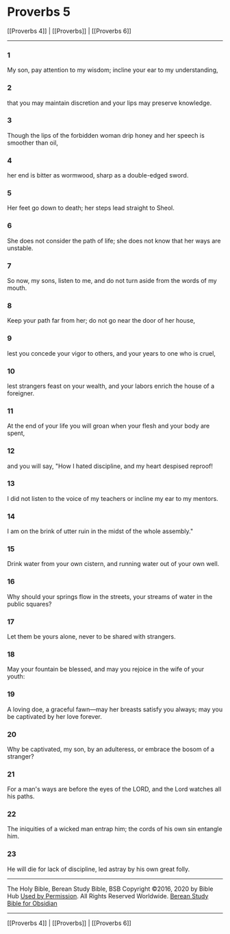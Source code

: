 # Proverbs 5

[[Proverbs 4]] | [[Proverbs]] | [[Proverbs 6]]

---

### 1
My son, pay attention to my wisdom; incline your ear to my understanding,

### 2
that you may maintain discretion and your lips may preserve knowledge.

### 3
Though the lips of the forbidden woman drip honey and her speech is smoother than oil,

### 4
her end is bitter as wormwood, sharp as a double-edged sword.

### 5
Her feet go down to death; her steps lead straight to Sheol.

### 6
She does not consider the path of life; she does not know that her ways are unstable.

### 7
So now, my sons, listen to me, and do not turn aside from the words of my mouth.

### 8
Keep your path far from her; do not go near the door of her house,

### 9
lest you concede your vigor to others, and your years to one who is cruel,

### 10
lest strangers feast on your wealth, and your labors enrich the house of a foreigner.

### 11
At the end of your life you will groan when your flesh and your body are spent,

### 12
and you will say, "How I hated discipline, and my heart despised reproof!

### 13
I did not listen to the voice of my teachers or incline my ear to my mentors.

### 14
I am on the brink of utter ruin in the midst of the whole assembly."

### 15
Drink water from your own cistern, and running water out of your own well.

### 16
Why should your springs flow in the streets, your streams of water in the public squares?

### 17
Let them be yours alone, never to be shared with strangers.

### 18
May your fountain be blessed, and may you rejoice in the wife of your youth:

### 19
A loving doe, a graceful fawn—may her breasts satisfy you always; may you be captivated by her love forever.

### 20
Why be captivated, my son, by an adulteress, or embrace the bosom of a stranger?

### 21
For a man's ways are before the eyes of the LORD, and the Lord watches all his paths.

### 22
The iniquities of a wicked man entrap him; the cords of his own sin entangle him.

### 23
He will die for lack of discipline, led astray by his own great folly.

---

The Holy Bible, Berean Study Bible, BSB
Copyright ©2016, 2020 by Bible Hub
[Used by Permission](https://berean.bible/terms.htm). All Rights Reserved Worldwide.
[Berean Study Bible for Obsidian](https://github.com/gapmiss/berean-study-bible-for-obsidian)

---

[[Proverbs 4]] | [[Proverbs]] | [[Proverbs 6]]


